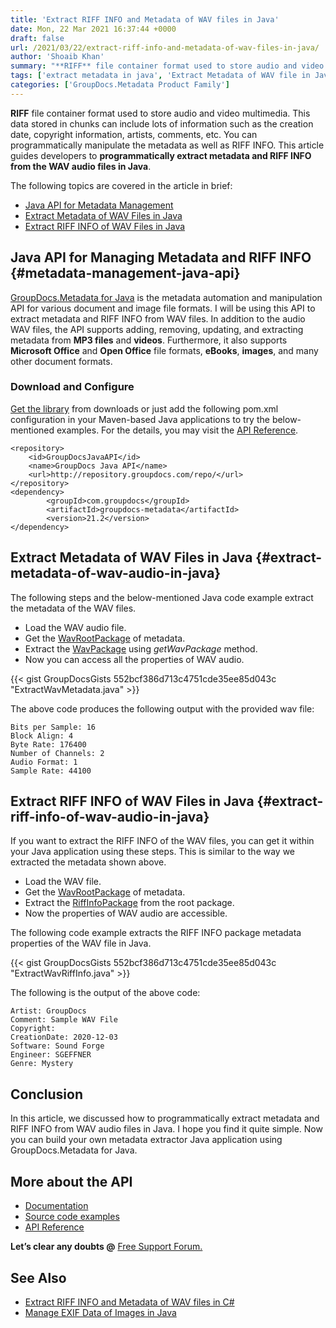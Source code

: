 ```yaml
---
title: 'Extract RIFF INFO and Metadata of WAV files in Java'
date: Mon, 22 Mar 2021 16:37:44 +0000
draft: false
url: /2021/03/22/extract-riff-info-and-metadata-of-wav-files-in-java/
author: 'Shoaib Khan'
summary: "**RIFF** file container format used to store audio and video multimedia. This data stored in chunks can include lots of information such as the creation date, copyright information, artists, comments, etc. You can programmatically manipulate the metadata as well as RIFF INFO. This article guides developers to **programmatically extract metadata and RIFF INFO from the WAV audio files in Java**."
tags: ['extract metadata in java', 'Extract Metadata of WAV file in Java', 'Extract RIFF INFO of WAV in Java']
categories: ['GroupDocs.Metadata Product Family']
---
```


**RIFF** file container format used to store audio and video multimedia. This data stored in chunks can include lots of information such as the creation date, copyright information, artists, comments, etc. You can programmatically manipulate the metadata as well as RIFF INFO. This article guides developers to **programmatically extract metadata and RIFF INFO from the WAV audio files in Java**.

The following topics are covered in the article in brief:

*   [Java API for Metadata Management][2]
*   [Extract Metadata of WAV Files in Java][3]
*   [Extract RIFF INFO of WAV Files in Java][4]

## Java API for Managing Metadata and RIFF INFO {#metadata-management-java-api}

[GroupDocs.Metadata for Java][5] is the metadata automation and manipulation API for various document and image file formats. I will be using this API to extract metadata and RIFF INFO from WAV files. In addition to the audio WAV files, the API supports adding, removing, updating, and extracting metadata from **MP3 files** and **videos**. Furthermore, it also supports **Microsoft Office** and **Open Office** file formats, **eBooks**, **images**, and many other document formats.

### Download and Configure

[Get the library][6] from downloads or just add the following pom.xml configuration in your Maven-based Java applications to try the below-mentioned examples. For the details, you may visit the [API Reference][7].

```
<repository>
	<id>GroupDocsJavaAPI</id>
	<name>GroupDocs Java API</name>
	<url>http://repository.groupdocs.com/repo/</url>
</repository>
<dependency>
        <groupId>com.groupdocs</groupId>
        <artifactId>groupdocs-metadata</artifactId>
        <version>21.2</version> 
</dependency>
```

## Extract Metadata of WAV Files in Java {#extract-metadata-of-wav-audio-in-java}

The following steps and the below-mentioned Java code example extract the metadata of the WAV files.

*   Load the WAV audio file.
*   Get the [WavRootPackage][8] of metadata.
*   Extract the [WavPackage][9] using _getWavPackage_ method.
*   Now you can access all the properties of WAV audio.

{{< gist GroupDocsGists 552bcf386d713c4751cde35ee85d043c "ExtractWavMetadata.java" >}}

The above code produces the following output with the provided wav file:

```
Bits per Sample: 16
Block Align: 4
Byte Rate: 176400
Number of Channels: 2
Audio Format: 1
Sample Rate: 44100
```

## Extract RIFF INFO of WAV Files in Java {#extract-riff-info-of-wav-audio-in-java}

If you want to extract the RIFF INFO of the WAV files, you can get it within your Java application using these steps. This is similar to the way we extracted the metadata shown above.

*   Load the WAV file.
*   Get the [WavRootPackage][10] of metadata.
*   Extract the [RiffInfoPackage][11] from the root package.
*   Now the properties of WAV audio are accessible.

The following code example extracts the RIFF INFO package metadata properties of the WAV file in Java.

{{< gist GroupDocsGists 552bcf386d713c4751cde35ee85d043c "ExtractWavRiffInfo.java" >}}

The following is the output of the above code:

```
Artist: GroupDocs 
Comment: Sample WAV File
Copyright: 
CreationDate: 2020-12-03
Software: Sound Forge
Engineer: SGEFFNER
Genre: Mystery
```

## Conclusion

In this article, we discussed how to programmatically extract metadata and RIFF INFO from WAV audio files in Java. I hope you find it quite simple. Now you can build your own metadata extractor Java application using GroupDocs.Metadata for Java.

## More about the API

*   [Documentation][12]
*   [Source code examples][13]
*   [API Reference][14]

**Let’s clear any doubts @** [Free Support Forum.][15]

## See Also

*   [Extract RIFF INFO and Metadata of WAV files in C#][16]
*   [Manage EXIF Data of Images in Java][17]







[1]: https://blog.groupdocs.com/2021/03/22/extract-riff-info-and-metadata-of-wav-files-in-java
[2]: #metadata-management-java-api
[3]: #extract-metadata-of-wav-audio-in-java
[4]: #extract-riff-info-of-wav-audio-in-java
[5]: https://products.groupdocs.com/metadata/java
[6]: https://downloads.groupdocs.com/metadata/java
[7]: https://apireference.groupdocs.com/metadata/java
[8]: https://apireference.groupdocs.com/metadata/java/com.groupdocs.metadata.core/WavRootPackage
[9]: https://apireference.groupdocs.com/metadata/java/com.groupdocs.metadata.core/WavPackage
[10]: https://apireference.groupdocs.com/metadata/java/com.groupdocs.metadata.core/WavRootPackage
[11]: https://apireference.groupdocs.com/metadata/java/com.groupdocs.metadata.core/RiffInfoPackage
[12]: https://docs.groupdocs.com/metadata/java/
[13]: https://github.com/groupdocs-metadata/GroupDocs.Metadata-for-Java
[14]: https://apireference.groupdocs.com/metadata/java
[15]: https://forum.groupdocs.com/c/metadata
[16]: https://blog.groupdocs.com/2021/03/05/extract-riff-info-and-metadata-of-wav-files-in-csharp/
[17]: https://blog.groupdocs.com/2020/05/12/handle-exif-data-of-jpg-png-webp-images-in-java/


